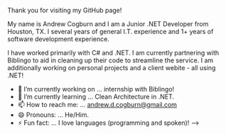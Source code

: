 Thank you for visiting my GitHub page!

My name is Andrew Cogburn and I am a Junior .NET Developer from Houston, TX. I several years of general I.T. experience and 1+ years of software development experience.

I have worked primarily with C# and .NET. I am currently partnering with Biblingo to aid in cleaning up their code to streamline the service. I am additionally working on personal projects and a client webite - all using .NET!

- 🔭 I’m currently working on ... internship with Biblingo!
- 🌱 I’m currently learning ... Clean Architecture in .NET.
- 📫 How to reach me: ... andrew.d.cogburn@gmail.com
- 😄 Pronouns: ... He/Him.
- ⚡ Fun fact: ... I love languages (programming and spoken)!
-->
